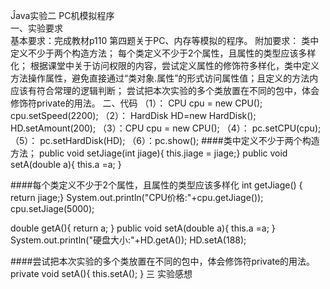 Ĵava实验二 PC机模拟程序  
一、实验要求   
基本要求：完成教材p110 第四题关于PC、内存等模拟的程序。 
附加要求：
类中定义不少于两个构造方法；
每个类定义不少于2个属性，且属性的类型应该多样化；
根据课堂中关于访问权限的内容，尝试定义属性的修饰符多样化，类中定义方法操作属性，避免直接通过“类对象.属性”的形式访问属性值；且定义的方法内应该有符合常理的逻辑判断；
尝试把本次实验的多个类放置在不同的包中，体会修饰符private的用法。
二、代码
（1）： CPU cpu = new CPU(); cpu.setSpeed(2200); 
（2）： HardDisk HD=new HardDisk(); HD.setAmount(200);
（3）：CPU cpu = new CPU();
（4）： pc.setCPU(cpu);
（5）： pc.setHardDisk(HD);
（6）：pc.show(); 
####类中定义不少于两个构造方法；   public void setJiage(int jiage){
			this.jiage = jiage;} public void setA(double a){ this.a =a; }

 ####每个类定义不少于2个属性，且属性的类型应该多样化
  int getJiage() {
		      return jiage;}
 System.out.println("CPU价格:"+cpu.getJiage());  cpu.setJiage(5000);

double getA(){ return a; } public void setA(double a){ this.a =a; } System.out.println("硬盘大小:"+HD.getA()); HD.setA(188);

 ####尝试把本次实验的多个类放置在不同的包中，体会修饰符private的用法。
  private void setA(){
			this.setA();
		}
  三 实验感想
  
